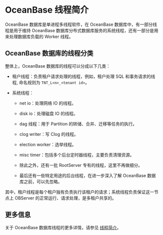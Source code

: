 OceanBase 线程简介
===================================

OceanBase 数据库是单进程多线程软件，在 OceanBase 数据库中，有一部分线程是用于维持 OceanBase 数据库分布式数据库服务的系统线程，还有一部分是用来处理数据库负载的 Worker 线程。

OceanBase 数据库的线程分类
---------------------------------------

整体上，OceanBase 数据库的线程可以分成以下几类：

* 租户线程：负责租户请求处理的线程，例如，租户处理 SQL 和事务请求的线程, 命名规则为 `TNT_L<n>_<tenant id>`。

* 系统线程：

  * net io：处理网络 IO 的线程。

  * disk io：处理磁盘 IO 的线程。

  * dag 线程：用于 Partition 的转储、合并、迁移等任务的执行。

  * clog writer：写 Clog 的线程。

  * election worker：选举线程。

  * misc timer：包括多个后台定时器线程，主要负责清理资源。

  * 除此之外，还有一批 RootServer 专有的线程，这里不再做细分。

  * 最后还有一些特定用途的后台线程，在进一步深入了解 OceanBase 数据库之前，可以先忽略。

其中，租户线程是每个租户独有负责执行该租户的请求；系统线程负责保证这一节点上 OBServer 的正常运行、请求处理，是多租户共享的。

更多信息
-------------------------

关于 OceanBase 数据库线程的更多详情，请参见 [线程简介](../../../15.oceanbase-database-overview/14.observer-architecture/3.observer-threading-model/1.overview-of-threads.md)。
